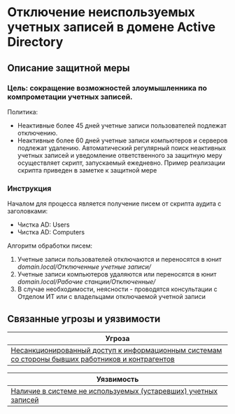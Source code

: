 # Отключение неиспользуемых учетных записей в домене Active Directory

## Описание защитной меры
### Цель: сокращение возможностей злоумышленника по компрометации учетных записей.

Политика:

+ Неактивные более 45 дней учетные записи пользователей подлежат отключению.
+ Неактивные более 60 дней учетные записи компьютеров и серверов подлежат удалению.
Автоматический регулярный поиск неактивных учетных записей и уведомление ответственного за защитную меру осуществляет скрипт, запускаемый ежедневно.
Пример реализации скрипта приведен в заметке к защитной мере

### Инструкция
Началом для процесса является получение писем от скрипта аудита с заголовками:

+ Чистка AD: Users 
+ Чистка AD: Computers

Алгоритм обработки писем:

1. Учетные записи пользователей отключаются и переносятся в юнит *domain.local/Отключенные учетные записи/*
2. Учетные записи компьютеров удаляются или переносятся в юнит *domain.local/Рабочие станции/Отключенные/*
3. В случае необходимости, неясности - проводятся консультации с Отделом ИТ или с владельцами отключаемой учетной записи

## Связанные угрозы и уязвимости
|Угроза|
|-|
|[Несанкционированный доступ к информационным системам со стороны бывших работников и контрагентов](/vkr/threats/page15)|


|Уязвимость|
|-|
|[Наличие в системе не используемых (устаревших) учетных записей](/vkr/vulnerabilities/page11)|
